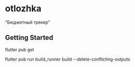 # otlozhka

"Бюджетный трекер"

## Getting Started

flutter pub get

flutter pub run build_runner build --delete-conflicting-outputs 
